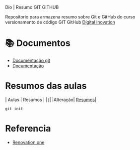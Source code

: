 Dio | Resumo GIT GITHUB

Repositorio para armazena resumo sobre Git e GitHub do curso versionamento de código GIT GitHub [Dígital inovation](https://web.dio.me/)
# 📚 Documentos
- [Documentação git](https://docs.github.com/pt/get-started/using-git/about-git)
- [Documentação](https://docs.github.com/pt/get-started/writing-on-github/getting-started-with-writing-and-formatting-on-github/quickstart-for-writing-on-github)

# Resumos das aulas
| Aulas | Resumos |
|```|```|
|Alteração| [Resumos]()|

```
git init
```

# Referencia

- [Renovation one]()
